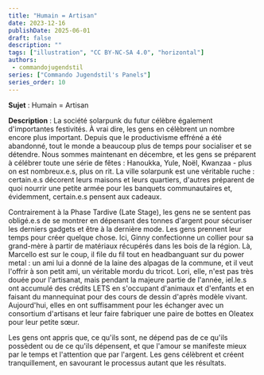 ```yaml
---
title: "Humain = Artisan"
date: 2023-12-16
publishDate: 2025-06-01
draft: false
description: ""
tags: ["illustration", "CC BY-NC-SA 4.0", "horizontal"]
authors:
 - commandojugendstil
series: ["Commando Jugendstil's Panels"]
series_order: 10
---
```


**Sujet** :
Humain = Artisan

**Description** :
La société solarpunk du futur célèbre également d'importantes festivités.
À vrai dire, les gens en célèbrent un nombre encore plus important.
Depuis que le productivisme effréné a été abandonné, tout le monde a beaucoup plus de temps pour socialiser et se détendre.
Nous sommes maintenant en décembre, et les gens se préparent à célébrer toute une série de fêtes : Hanoukka, Yule, Noël, Kwanzaa - plus on est nombreux.e.s, plus on rit.
La ville solarpunk est une véritable ruche : certain.e.s décorent leurs maisons et leurs quartiers, d'autres préparent de quoi nourrir une petite armée pour les banquets communautaires et, évidemment, certain.e.s pensent aux cadeaux.

Contrairement à la Phase Tardive (Late Stage), les gens ne se sentent pas obligé.e.s de se montrer en dépensant des tonnes d'argent pour sécuriser les derniers gadgets et être à la dernière mode. Les gens prennent leur temps pour créer quelque chose.
Ici, Ginny confectionne un collier pour sa grand-mère à partir de matériaux récupérés dans les bois de la région. Là, Marcello est sur le coup, il file du fil tout en headbanguant sur du power metal : un ami lui a donné de la laine des alpagas de la commune, et il veut l'offrir à son petit ami, un véritable mordu du tricot.
Lori, elle, n'est pas très douée pour l'artisanat, mais pendant la majeure partie de l'année, iel.le.s ont accumulé des crédits LETS en s'occupant d'animaux et d'enfants et en faisant du mannequinat pour des cours de dessin d'après modèle vivant. Aujourd'hui, elles en ont suffisamment pour les échanger avec un consortium d'artisans et leur faire fabriquer une paire de bottes en Oleatex pour leur petite sœur.

Les gens ont appris que, ce qu'ils sont, ne dépend pas de ce qu'ils possèdent ou de ce qu'ils dépensent, et que l'amour se manifeste mieux par le temps et l'attention que par l'argent.
Les gens célèbrent et créent tranquillement, en savourant le processus autant que les résultats.